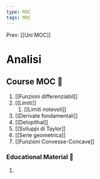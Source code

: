 ```yaml
---
type: MOC 
tags: MOC
---
```


Prev: [[Uni MOC]]

# Analisi

## Course MOC  📒
1. [[Funzioni differenziabil]]
2. [[Limiti]]
	1. [[Limiti notevoli]]
3. [[Derivate fondamentali]]
4. [[Delopithal]]
5. [[Sviluppi di Taylor]]
6. [[Serie geometrica]]
7. [[Funzioni Convesse-Concave]]



### Educational Material 🧱
1. 
